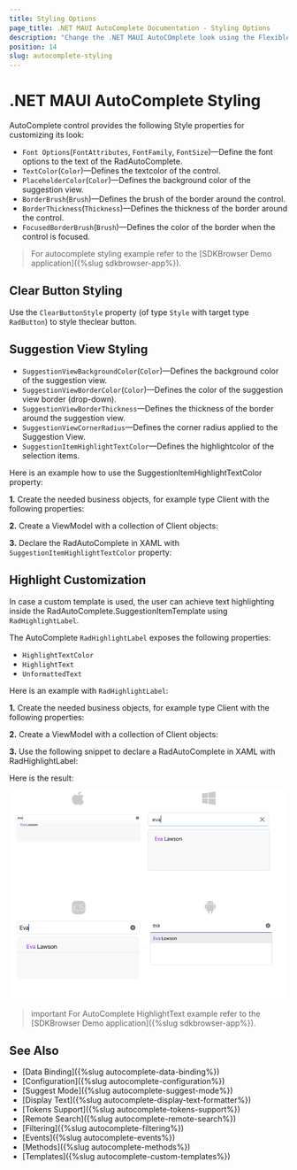 ```yaml
---
title: Styling Options
page_title: .NET MAUI AutoComplete Documentation - Styling Options
description: "Change the .NET MAUI AutoCOmplete look using the Flexible Styling API."
position: 14
slug: autocomplete-styling
---
```


# .NET MAUI AutoComplete Styling

AutoComplete control provides the following Style properties for customizing its look:

* `Font Options`(`FontAttributes`, `FontFamily`, `FontSize`)&mdash;Define the font options to the text of the RadAutoComplete.
* `TextColor`(`Color`)&mdash;Defines the textcolor of the control.
* `PlaceholderColor`(`Color`)&mdash;Defines the background color of the suggestion view.
* `BorderBrush`(`Brush`)&mdash;Defines the brush of the border around the control.
* `BorderThickness`(`Thickness`)&mdash;Defines the thickness of the border around the control.
* `FocusedBorderBrush`(`Brush`)&mdash;Defines the color of the border when the control is focused.

> For autocomplete styling example refer to the [SDKBrowser Demo application]({%slug sdkbrowser-app%}).

## Clear Button Styling

Use the `ClearButtonStyle` property (of type `Style` with target type `RadButton`) to style theclear button. 

## Suggestion View Styling 

* `SuggestionViewBackgroundColor`(`Color`)&mdash;Defines the background color of the suggestion view.
* `SuggestionViewBorderColor`(`Color`)&mdash;Defines the color of the suggestion view border (drop-down).
* `SuggestionViewBorderThickness`&mdash;Defines the thickness of the border around the suggestion view.
* `SuggestionViewCornerRadius`&mdash;Defines the corner radius applied to the Suggestion View.
* `SuggestionItemHighlightTextColor`&mdash;Defines the highlightcolor of the selection items.


Here is an example how to use the SuggestionItemHighlightTextColor property:

**1.** Create the needed business objects, for example type Client with the following properties:

<snippet id='autocomplete-client-businessobject'/>

**2.** Create a ViewModel with a collection of Client objects:

<snippet id='autocomplete-clients-viewmodel'/>

**3.** Declare the RadAutoComplete in XAML with `SuggestionItemHighlightTextColor` property:

<snippet id='autocomplete-highlight-text'/>

## Highlight Customization

In case a custom template is used, the user can achieve text highlighting inside the RadAutoComplete.SuggestionItemTemplate using `RadHighlightLabel`.

The AutoComplete `RadHighlightLabel` exposes the following properties:

* `HighlightTextColor`
* `HighlightText`
* `UnformattedText`

Here is an example with `RadHighlightLabel`:

**1.** Create the needed business objects, for example type Client with the following properties:

<snippet id='autocomplete-client-businessobject'/>

**2.** Create a ViewModel with a collection of Client objects:

<snippet id='autocomplete-clients-viewmodel'/>

**3.** Use the following snippet to declare a RadAutoComplete in XAML with RadHighlightLabel:

<snippet id='autocomplete-highlight-text-behavior'/>

Here is the result:

![AutoComplete Highlight Customization](images/autocomplete-highlight.png "AutoComplete Highlight Customization")

>important For AutoComplete HighlightText example refer to the [SDKBrowser Demo application]({%slug sdkbrowser-app%}).

## See Also

- [Data Binding]({%slug autocomplete-data-binding%})
- [Configuration]({%slug autocomplete-configuration%})
- [Suggest Mode]({%slug autocomplete-suggest-mode%})
- [Display Text]({%slug autocomplete-display-text-formatter%})
- [Tokens Support]({%slug autocomplete-tokens-support%})
- [Remote Search]({%slug autocomplete-remote-search%})
- [Filtering]({%slug autocomplete-filtering%})
- [Events]({%slug autocomplete-events%})
- [Methods]({%slug autocomplete-methods%})
- [Templates]({%slug autocomplete-custom-templates%})